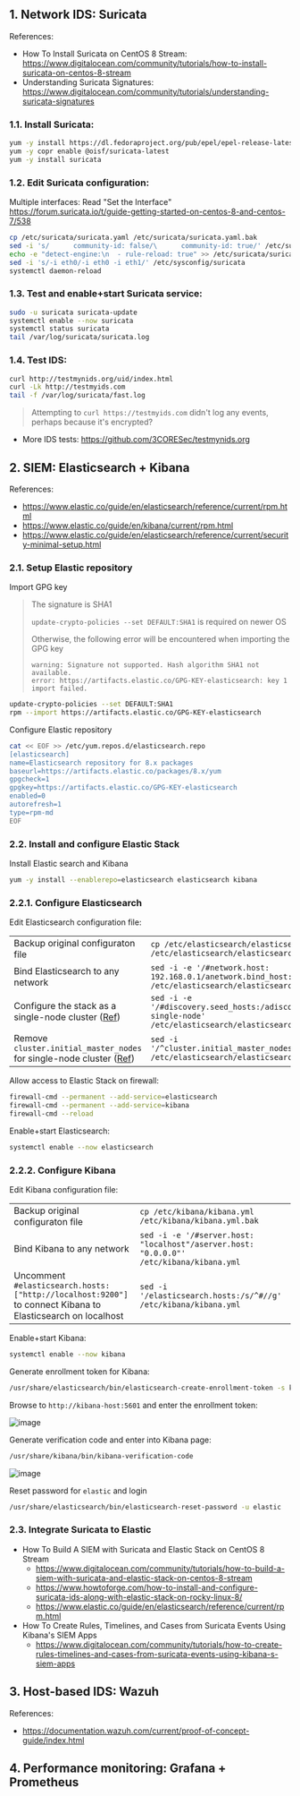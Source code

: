 ## 1. Network IDS: Suricata

References:
- How To Install Suricata on CentOS 8 Stream: <https://www.digitalocean.com/community/tutorials/how-to-install-suricata-on-centos-8-stream>
- Understanding Suricata Signatures: <https://www.digitalocean.com/community/tutorials/understanding-suricata-signatures>

### 1.1. Install Suricata:

```sh
yum -y install https://dl.fedoraproject.org/pub/epel/epel-release-latest-9.noarch.rpm
yum -y copr enable @oisf/suricata-latest
yum -y install suricata
```

### 1.2. Edit Suricata configuration:

Multiple interfaces: Read "Set the Interface" <https://forum.suricata.io/t/guide-getting-started-on-centos-8-and-centos-7/538>

```sh
cp /etc/suricata/suricata.yaml /etc/suricata/suricata.yaml.bak
sed -i 's/      community-id: false/\      community-id: true/' /etc/suricata/suricata.yaml
echo -e "detect-engine:\n  - rule-reload: true" >> /etc/suricata/suricata.yaml
sed -i 's/-i eth0/-i eth0 -i eth1/' /etc/sysconfig/suricata
systemctl daemon-reload
```

### 1.3. Test and enable+start Suricata service:

```sh
sudo -u suricata suricata-update
systemctl enable --now suricata
systemctl status suricata
tail /var/log/suricata/suricata.log
```

### 1.4. Test IDS:

```sh
curl http://testmynids.org/uid/index.html
curl -Lk http://testmyids.com
tail -f /var/log/suricata/fast.log
```

> Attempting to `curl https://testmyids.com` didn't log any events, perhaps because it's encrypted?

- More IDS tests: <https://github.com/3CORESec/testmynids.org>

## 2. SIEM: Elasticsearch + Kibana

References:
- <https://www.elastic.co/guide/en/elasticsearch/reference/current/rpm.html>
- <https://www.elastic.co/guide/en/kibana/current/rpm.html>
- <https://www.elastic.co/guide/en/elasticsearch/reference/current/security-minimal-setup.html>

### 2.1. Setup Elastic repository

Import GPG key

> The signature is SHA1
>
> `update-crypto-policies --set DEFAULT:SHA1` is required on newer OS
>
> Otherwise, the following error will be encountered when importing the GPG key
>
> ```
> warning: Signature not supported. Hash algorithm SHA1 not available.
> error: https://artifacts.elastic.co/GPG-KEY-elasticsearch: key 1 import failed.
> ```

```sh
update-crypto-policies --set DEFAULT:SHA1
rpm --import https://artifacts.elastic.co/GPG-KEY-elasticsearch
```

Configure Elastic repository

```sh
cat << EOF >> /etc/yum.repos.d/elasticsearch.repo
[elasticsearch]
name=Elasticsearch repository for 8.x packages
baseurl=https://artifacts.elastic.co/packages/8.x/yum
gpgcheck=1
gpgkey=https://artifacts.elastic.co/GPG-KEY-elasticsearch
enabled=0
autorefresh=1
type=rpm-md
EOF
```

### 2.2. Install and configure Elastic Stack

Install Elastic search and Kibana

```sh
yum -y install --enablerepo=elasticsearch elasticsearch kibana
```

### 2.2.1. Configure Elasticsearch

Edit Elasticsearch configuration file:

|   |   |
|---|---|
|Backup original configuraton file|`cp /etc/elasticsearch/elasticsearch.yml /etc/elasticsearch/elasticsearch.yml.bak`|
|Bind Elasticsearch to any network|`sed -i -e '/#network.host: 192.168.0.1/anetwork.bind_host: 0.0.0.0' /etc/elasticsearch/elasticsearch.yml`|
|Configure the stack as a single-node cluster ([Ref](https://www.elastic.co/guide/en/elasticsearch/reference/current/security-minimal-setup.html#_enable_elasticsearch_security_features))|`sed -i -e '/#discovery.seed_hosts:/adiscovery.type: single-node' /etc/elasticsearch/elasticsearch.yml`|
|Remove `cluster.initial_master_nodes` for single-node cluster ([Ref](https://www.elastic.co/guide/en/elasticsearch/reference/current/modules-discovery-bootstrap-cluster.html))|`sed -i '/^cluster.initial_master_nodes:/d' /etc/elasticsearch/elasticsearch.yml`|

Allow access to Elastic Stack on firewall:

```sh
firewall-cmd --permanent --add-service=elasticsearch
firewall-cmd --permanent --add-service=kibana
firewall-cmd --reload
```

Enable+start Elasticsearch:

```sh
systemctl enable --now elasticsearch
```

### 2.2.2. Configure Kibana

Edit Kibana configuration file:

|   |   |
|---|---|
|Backup original configuraton file|`cp /etc/kibana/kibana.yml /etc/kibana/kibana.yml.bak`|
|Bind Kibana to any network|`sed -i -e '/#server.host: "localhost"/aserver.host: "0.0.0.0"' /etc/kibana/kibana.yml`|
|Uncomment `#elasticsearch.hosts: ["http://localhost:9200"]`<br>to connect Kibana to Elasticsearch on localhost|`sed -i '/elasticsearch.hosts:/s/^#//g' /etc/kibana/kibana.yml`|

Enable+start Kibana:

```sh
systemctl enable --now kibana
```

Generate enrollment token for Kibana:

```sh
/usr/share/elasticsearch/bin/elasticsearch-create-enrollment-token -s kibana
```

Browse to `http://kibana-host:5601` and enter the enrollment token:

![image](https://user-images.githubusercontent.com/90442032/234185217-440902aa-e4cb-4231-ad84-28d0249b1732.png)

Generate verification code and enter into Kibana page:

```sh
/usr/share/kibana/bin/kibana-verification-code
```

![image](https://user-images.githubusercontent.com/90442032/234185269-2648ba42-8b6a-410d-8673-af15454349e5.png)

Reset password for `elastic` and login

```sh
/usr/share/elasticsearch/bin/elasticsearch-reset-password -u elastic
```

### 2.3. Integrate Suricata to Elastic

- How To Build A SIEM with Suricata and Elastic Stack on CentOS 8 Stream
  - <https://www.digitalocean.com/community/tutorials/how-to-build-a-siem-with-suricata-and-elastic-stack-on-centos-8-stream>
  - <https://www.howtoforge.com/how-to-install-and-configure-suricata-ids-along-with-elastic-stack-on-rocky-linux-8/>
  - <https://www.elastic.co/guide/en/elasticsearch/reference/current/rpm.html>
- How To Create Rules, Timelines, and Cases from Suricata Events Using Kibana's SIEM Apps
  - <https://www.digitalocean.com/community/tutorials/how-to-create-rules-timelines-and-cases-from-suricata-events-using-kibana-s-siem-apps>

## 3. Host-based IDS: Wazuh

References:
- <https://documentation.wazuh.com/current/proof-of-concept-guide/index.html>

## 4. Performance monitoring: Grafana + Prometheus
